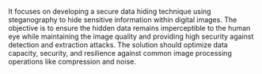 It focuses on developing a secure data hiding technique using steganography to hide sensitive information within digital images. 
The objective is to ensure the hidden data remains imperceptible to the human eye while maintaining the image quality and providing high security against detection and extraction attacks.
The solution should optimize data capacity, security, and resilience against common image processing operations like compression and noise.
